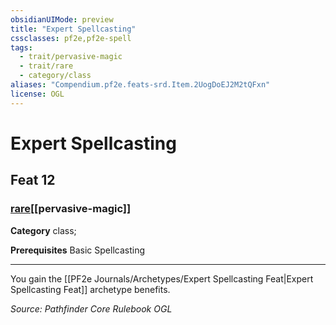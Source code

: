 ```yaml
---
obsidianUIMode: preview
title: "Expert Spellcasting"
cssclasses: pf2e,pf2e-spell
tags:
  - trait/pervasive-magic
  - trait/rare
  - category/class
aliases: "Compendium.pf2e.feats-srd.Item.2UogDoEJ2M2tQFxn"
license: OGL
---
```

# Expert Spellcasting
## Feat 12
### [rare](rare "Rare Rarity Trait")[[pervasive-magic]]

**Category** class; 



**Prerequisites** Basic Spellcasting
* * *
You gain the [[PF2e Journals/Archetypes/Expert Spellcasting Feat|Expert Spellcasting Feat]] archetype benefits.

*Source: Pathfinder Core Rulebook*
*OGL*